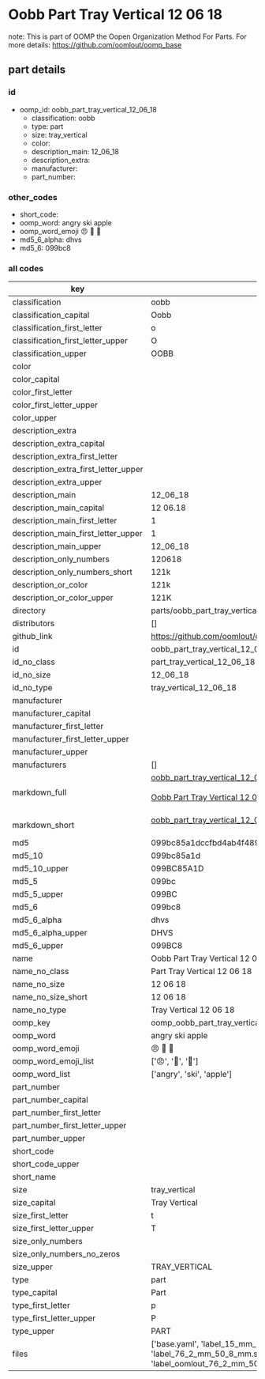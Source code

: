 # Oobb Part Tray Vertical 12 06 18  

note: This is part of OOMP the Oopen Organization Method For Parts. For more details: https://github.com/oomlout/oomp_base

##  part details





### id
* oomp_id: oobb_part_tray_vertical_12_06_18
  * classification: oobb
  * type: part
  * size: tray_vertical
  * color: 
  * description_main: 12_06_18
  * description_extra: 
  * manufacturer: 
  * part_number: 

### other_codes
* short_code: 
* oomp_word: angry ski apple
* oomp_word_emoji :angry: :ski: :apple:
* md5_6_alpha: dhvs
* md5_6: 099bc8

### all codes 
| key | value |  
| --- | --- |  
| classification | oobb |  
| classification_capital | Oobb |  
| classification_first_letter | o |  
| classification_first_letter_upper | O |  
| classification_upper | OOBB |  
| color |  |  
| color_capital |  |  
| color_first_letter |  |  
| color_first_letter_upper |  |  
| color_upper |  |  
| description_extra |  |  
| description_extra_capital |  |  
| description_extra_first_letter |  |  
| description_extra_first_letter_upper |  |  
| description_extra_upper |  |  
| description_main | 12_06_18 |  
| description_main_capital | 12 06.18 |  
| description_main_first_letter | 1 |  
| description_main_first_letter_upper | 1 |  
| description_main_upper | 12_06_18 |  
| description_only_numbers | 120618 |  
| description_only_numbers_short | 121k |  
| description_or_color | 121k |  
| description_or_color_upper | 121K |  
| directory | parts/oobb_part_tray_vertical_12_06_18 |  
| distributors | [] |  
| github_link | https://github.com/oomlout/oomlout_oomp_part_src/tree/main/parts/oobb_part_tray_vertical_12_06_18/working |  
| id | oobb_part_tray_vertical_12_06_18 |  
| id_no_class | part_tray_vertical_12_06_18 |  
| id_no_size | 12_06_18 |  
| id_no_type | tray_vertical_12_06_18 |  
| manufacturer |  |  
| manufacturer_capital |  |  
| manufacturer_first_letter |  |  
| manufacturer_first_letter_upper |  |  
| manufacturer_upper |  |  
| manufacturers | [] |  
| markdown_full | [oobb_part_tray_vertical_12_06_18](https://github.com/oomlout/oomlout_oomp_part_src/tree/main/parts/oobb_part_tray_vertical_12_06_18/working)<br>[](https://github.com/oomlout/oomlout_oomp_part_src/tree/main/parts/oobb_part_tray_vertical_12_06_18/working)<br>[Oobb Part Tray Vertical 12 06 18](https://github.com/oomlout/oomlout_oomp_part_src/tree/main/parts/oobb_part_tray_vertical_12_06_18/working)<br><br> |  
| markdown_short | [oobb_part_tray_vertical_12_06_18](https://github.com/oomlout/oomlout_oomp_part_src/tree/main/parts/oobb_part_tray_vertical_12_06_18/working)<br><br> |  
| md5 | 099bc85a1dccfbd4ab4f489943100547 |  
| md5_10 | 099bc85a1d |  
| md5_10_upper | 099BC85A1D |  
| md5_5 | 099bc |  
| md5_5_upper | 099BC |  
| md5_6 | 099bc8 |  
| md5_6_alpha | dhvs |  
| md5_6_alpha_upper | DHVS |  
| md5_6_upper | 099BC8 |  
| name | Oobb Part Tray Vertical 12 06 18 |  
| name_no_class | Part Tray Vertical 12 06 18 |  
| name_no_size | 12 06 18 |  
| name_no_size_short | 12 06 18 |  
| name_no_type | Tray Vertical 12 06 18 |  
| oomp_key | oomp_oobb_part_tray_vertical_12_06_18 |  
| oomp_word | angry ski apple |  
| oomp_word_emoji | :angry: :ski: :apple: |  
| oomp_word_emoji_list | [':angry:', ':ski:', ':apple:'] |  
| oomp_word_list | ['angry', 'ski', 'apple'] |  
| part_number |  |  
| part_number_capital |  |  
| part_number_first_letter |  |  
| part_number_first_letter_upper |  |  
| part_number_upper |  |  
| short_code |  |  
| short_code_upper |  |  
| short_name |  |  
| size | tray_vertical |  
| size_capital | Tray Vertical |  
| size_first_letter | t |  
| size_first_letter_upper | T |  
| size_only_numbers |  |  
| size_only_numbers_no_zeros |  |  
| size_upper | TRAY_VERTICAL |  
| type | part |  
| type_capital | Part |  
| type_first_letter | p |  
| type_first_letter_upper | P |  
| type_upper | PART |  
| files | ['base.yaml', 'label_15_mm_30_mm.pdf', 'label_15_mm_30_mm.svg', 'label_76_2_mm_50_8_mm.pdf', 'label_76_2_mm_50_8_mm.svg', 'label_oomlout_76_2_mm_50_8_mm.pdf', 'label_oomlout_76_2_mm_50_8_mm.svg', 'readme.md', 'working.json', 'working.yaml'] |  
